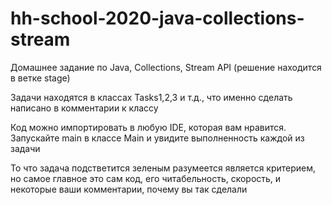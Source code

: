# hh-school-2020-java-collections-stream

Домашнее задание по Java, Collections, Stream API (решение находится в ветке stage)

Задачи находятся в классах Tasks1,2,3 и т.д., что именно сделать написано в комментарии к классу

Код можно импортировать в любую IDE, которая вам нравится. Запускайте main в классе Main и увидите выполненность каждой из задачи

То что задача подстветится зеленым разумеется является критерием, но самое главное это сам код, его читабельность, скорость, и некоторые ваши комментарии, почему вы так сделали

